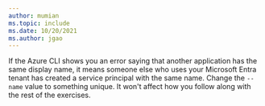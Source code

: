 ```yaml
---
author: mumian
ms.topic: include
ms.date: 10/20/2021
ms.author: jgao
---
```

If the Azure CLI shows you an error saying that another application has the same display name, it means someone else who uses your Microsoft Entra tenant has created a service principal with the same name. Change the `--name` value to something unique. It won't affect how you follow along with the rest of the exercises.
